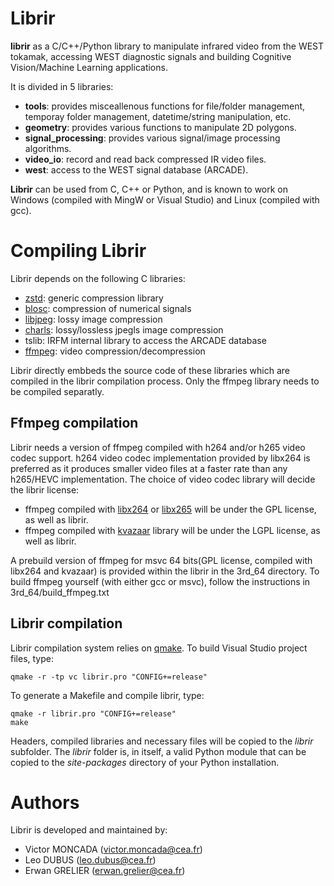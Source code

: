 # Librir

**librir** as a C/C++/Python library to manipulate infrared video from the WEST tokamak, 
accessing WEST diagnostic signals and building Cognitive Vision/Machine Learning applications.

It is divided in 5  libraries:

 - **tools**: provides misceallenous functions for file/folder management, temporay folder management, datetime/string manipulation, etc.
 - **geometry**: provides various functions to manipulate 2D polygons.
 - **signal_processing**: provides various signal/image processing algorithms. 
 - **video_io**: record and read back compressed IR video files.
 - **west**: access to the WEST signal database (ARCADE).

**Librir** can be used from C, C++ or Python, and is known to work on Windows (compiled with MingW or Visual Studio) and Linux (compiled with gcc).




# Compiling Librir

Librir depends on the following C libraries:
 - [zstd](https://facebook.github.io/zstd/): generic compression library
 - [blosc](https://www.blosc.org/): compression of numerical signals
 - [libjpeg](http://libjpeg.sourceforge.net/): lossy image compression
 - [charls](https://github.com/team-charls/charls): lossy/lossless jpegls image compression
 - tslib: IRFM internal library to access the ARCADE database
 - [ffmpeg](https://www.ffmpeg.org/): video compression/decompression

Librir directly embbeds the source code of these libraries which are compiled in the librir compilation process. Only the ffmpeg library needs to be compiled separatly.

## Ffmpeg compilation

Librir needs a version of ffmpeg compiled with h264 and/or h265 video codec support. h264 video codec implementation provided by libx264 is preferred as it produces smaller video files at a faster rate than any h265/HEVC implementation. The choice of video codec library will decide the librir license:
 - ffmpeg compiled with [libx264](https://www.videolan.org/developers/x264.html) or [libx265](https://www.videolan.org/developers/x265.html) will be under the GPL license, as well as librir.
 - ffmpeg compiled with [kvazaar](https://github.com/ultravideo/kvazaar) library will be under the LGPL license, as well as librir.

A prebuild version of ffmpeg for msvc 64 bits(GPL license, compiled with libx264 and kvazaar) is provided within the librir in the 3rd_64 directory.
To build ffmpeg yourself (with either gcc or msvc), follow the instructions in 3rd_64/build_ffmpeg.txt


## Librir compilation

Librir compilation system relies on [qmake](https://doc.qt.io/qt-5/qmake-manual.html).
To build Visual Studio project files, type:

    qmake -r -tp vc librir.pro "CONFIG+=release"

To generate a Makefile and compile librir, type:

    qmake -r librir.pro "CONFIG+=release"
    make
Headers, compiled libraries and necessary files will be copied to the *librir* subfolder. The *librir* folder is, in itself, a valid Python module that can be copied to the *site-packages* directory of your Python installation.

# Authors
Librir is developed and maintained by:
 -  Victor MONCADA (victor.moncada@cea.fr)
 -  Leo DUBUS (leo.dubus@cea.fr)
 -  Erwan GRELIER (erwan.grelier@cea.fr)
